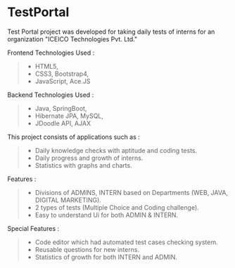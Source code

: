# TestPortal

Test Portal project was developed for taking daily tests of interns for an organization "ICEICO Technologies Pvt. Ltd." 

Frontend Technologies Used :
> - HTML5,
> - CSS3, Bootstrap4,
> - JavaScript, Ace.JS

Backend Technologies Used :
> - Java, SpringBoot,
> - Hibernate JPA, MySQL,
> - JDoodle API, AJAX


This project consists of applications such as :
> - Daily knowledge checks with aptitude and coding tests.
> - Daily progress and growth of interns.
> - Statistics with graphs and charts.


Features :
> - Divisions of ADMINS, INTERN based on Departments (WEB, JAVA, DIGITAL MARKETING).
> - 2 types of tests (Multiple Choice and Coding challenge).
> - Easy to understand Ui for both ADMIN & INTERN.


Special Features : 
> - Code editor which had automated test cases checking system.
> - Reusable questions for new interns.
> - Statistics of growth for both INTERN and ADMIN.
